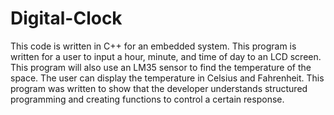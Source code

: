 # Digital-Clock
This code is written in C++ for an embedded system. This program is written for a user to input a hour, minute, and time of day to an LCD screen. This program will also use an LM35 sensor to find the temperature of the space. The user can display the temperature in Celsius and Fahrenheit. This program was written to show that the developer understands structured programming and creating functions to control a certain response. 
